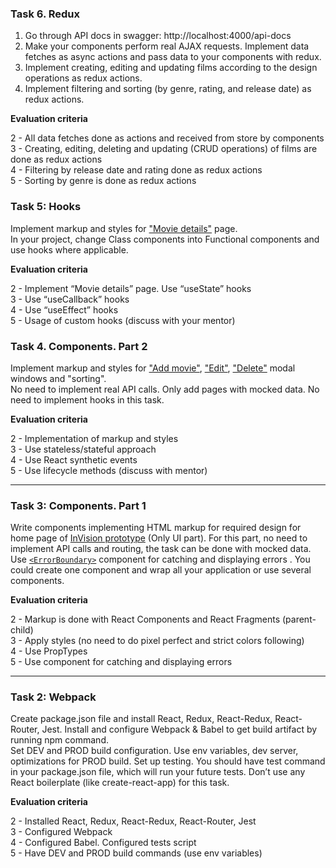 ### Task 6. Redux

1. Go through API docs in swagger: http://localhost:4000/api-docs
2. Make your components perform real AJAX requests. Implement data fetches as async actions and pass data to your components with redux.
3. Implement creating, editing and updating films according to the design operations as redux actions.
4. Implement filtering and sorting (by genre, rating, and release date) as redux actions.

**Evaluation criteria**

2 - All data fetches done as actions and received from store by components  
3 - Creating, editing, deleting and updating (CRUD operations) of films are done as redux actions  
4 - Filtering by release date and rating done as redux actions  
5 - Sorting by genre is done as redux actions

### Task 5: Hooks

Implement markup and styles for ["Movie details"](https://projects.invisionapp.com/share/F9VXQ7IMZGY/#/screens/407583174) page.  
In your project, change Class components into Functional components and use hooks where applicable.

**Evaluation criteria**

2 - Implement “Movie details” page. Use “useState” hooks  
3 - Use “useCallback” hooks  
4 - Use “useEffect” hooks  
5 - Usage of custom hooks (discuss with your mentor)

### Task 4. Components. Part 2

Implement markup and styles for ["Add movie"](https://projects.invisionapp.com/share/F9VXQ7IMZGY/#/screens/406802247), ["Edit"](https://projects.invisionapp.com/share/F9VXQ7IMZGY/#/screens/406802252), ["Delete"](https://projects.invisionapp.com/share/F9VXQ7IMZGY/#/screens/406802251) modal windows and "sorting".  
No need to implement real API calls. Only add pages with mocked data. No need to implement hooks in this task.

**Evaluation criteria**

2 - Implementation of markup and styles  
3 - Use stateless/stateful approach  
4 - Use React synthetic events  
5 - Use lifecycle methods (discuss with mentor)

---

### Task 3: Components. Part 1

Write components implementing HTML markup for required design for home page of [InVision prototype](https://projects.invisionapp.com/share/F9VXQ7IMZGY/#/screens/406802250) (Only UI part). For this part, no need to implement API calls and routing, the task can be done with mocked data.  
Use [`<ErrorBoundary>`](https://reactjs.org/docs/error-boundaries.html) component for catching and displaying errors . You could create one component and wrap all your application or use several components.

**Evaluation criteria**

2 - Markup is done with React Components and React Fragments (parent-child)  
3 - Apply styles (no need to do pixel perfect and strict colors following)  
4 - Use PropTypes  
5 - Use <ErrorBoundary> component for catching and displaying errors

---

### Task 2: Webpack

Create package.json file and install React, Redux, React-Redux, React-Router, Jest. Install and configure Webpack & Babel to get build artifact by running npm command.  
Set DEV and PROD build configuration. Use env variables, dev server, optimizations for PROD build. Set up testing. You should have test command in your package.json file, which will run your future tests. Don’t use any React boilerplate (like create-react-app) for this task.

**Evaluation criteria**

2 - Installed React, Redux, React-Redux, React-Router, Jest  
3 - Configured Webpack  
4 - Configured Babel. Configured tests script  
5 - Have DEV and PROD build commands (use env variables)
